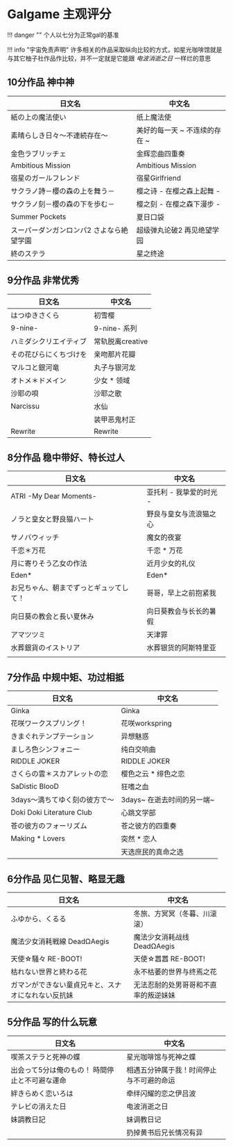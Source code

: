 
# Galgame 主观评分

!!! danger ""
	个人以七分为正常gal的基准

!!! info "宇宙免责声明"
	许多相关的作品采取纵向比较的方式，如星光咖啡馆就是与其它柚子社作品作比较，并不一定就是它能跟 *电波消逝之日* 一样烂的意思 

## 10分作品 神中神

| 日文名                   | 中文名               |
| --------------------- | ----------------- |
| 紙の上の魔法使い              | 纸上魔法使             |
| 素晴らしき日々～不連続存在～        | 美好的每一天 ~ 不连续的存在 ~ |
| 金色ラブリッチェ              | 金辉恋曲四重奏           |
| Ambitious Mission     | Ambitious Mission |
| 宿星のガールフレンド            | 宿星Girlfriend      |
| サクラノ詩－櫻の森の上を舞う－       | 樱之诗 - 在樱之森上起舞 -   |
| サクラノ刻－櫻の森の下を歩む－       | 樱之刻 - 在樱之森下漫步 -   |
| Summer Pockets        | 夏日口袋              |
| スーパーダンガンロンパ2 さよなら絶望学園 | 超级弹丸论破2 再见绝望学园    |
| 終のステラ<br>             | 星之终途              |


## 9分作品 非常优秀

| 日文名         | 中文名          |
| ----------- | ------------ |
| はつゆきさくら     | 初雪樱          |
| 9-nine-     | 9-nine- 系列   |
| ハミダシクリエイティブ | 常轨脱离creative |
| その花びらにくちづけを | 亲吻那片花瓣       |
| マルコと銀河竜     | 丸子与银河龙       |
| オトメ＊ドメイン    | 少女 * 领域      |
| 沙耶の唄        | 沙耶之歌         |
| Narcissu    | 水仙           |
|             | 装甲恶鬼村正       |
| Rewrite     | Rewrite      |

## 8分作品 稳中带好、特长过人

| 日文名                    | 中文名            |
| ---------------------- | -------------- |
| ATRI -My Dear Moments- | 亚托利 - 我挚爱的时光 - |
| ノラと皇女と野良猫ハート           | 野良与皇女与流浪猫之心    |
| サノバウィッチ                | 魔女的夜宴          |
| 千恋＊万花                  | 千恋 * 万花        |
| 月に寄りそう乙女の作法            | 近月少女的礼仪        |
| Eden*                  | Eden*          |
| お兄ちゃん、朝までずっとギュッてして！    | 哥哥，早上之前抱紧我     |
| 向日葵の教会と長い夏休み           | 向日葵教会与长长的暑假    |
| アマツツミ                  | 天津罪            |
| 水葬銀貨のイストリア             | 水葬银货的阿斯特里亚     |
|                        |                |

## 7分作品 中规中矩、功过相抵

| 日文名                       | 中文名               |
| ------------------------- | ----------------- |
| Ginka                     | Ginka             |
| 花咲ワークスプリング！               | 花咲workspring      |
| きまぐれテンプテーション              | 异想魅惑              |
| ましろ色シンフォニー                | 纯白交响曲             |
| RIDDLE JOKER              | RIDDLE JOKER      |
| さくらの雲＊スカアレットの恋            | 樱色之云 * 绯色之恋       |
| SaDistic BlooD            | 狂嗜之血              |
| 3days～満ちてゆく刻の彼方で～         | 3days~ 在逝去时间的另一端~ |
| Doki Doki Literature Club | 心跳文学部             |
| 苍の彼方のフォーリズム               | 苍之彼方的四重奏          |
| Making * Lovers           | 突然 * 恋人           |
|                           | 天选庶民的真命之选         |

## 6分作品 见仁见智、略显无趣

| 日文名                       | 中文名                 |
| ------------------------- | ------------------- |
| ふゆから、くるる                  | 冬旅、方冥冥（冬暮、川滚滚）      |
| 魔法少女消耗戦線 DeadΩAegis       | 魔法少女消耗战线 DeadΩAegis |
| 天使☆騒々 RE-BOOT!            | 天使☆嚣嚣 RE-BOOT!      |
| 枯れない世界と終わる花               | 永不枯萎的世界与终焉之花        |
| ガマンができない童貞兄キと、スナオになれない反抗妹 | 无法忍耐的处男哥哥和不直率的叛逆妹妹  |

## 5分作品 写的什么玩意

| 日文名                      | 中文名                  |
| ------------------------ | -------------------- |
| 喫茶ステラと死神の蝶               | 星光咖啡馆与死神之蝶           |
| 出会って5分は俺のもの！ 時間停止と不可避な運命 | 相遇五分钟属于我！时间停止与不可避的命运 |
| 絆きらめく恋いろは                | 牵绊闪耀的恋之伊吕波           |
| テレビの消えた日                 | 电波消逝之日               |
| 妹調教日記                    | 妹调教日记                |
|                          | 扔掉黄书后兄长情况有异          |
